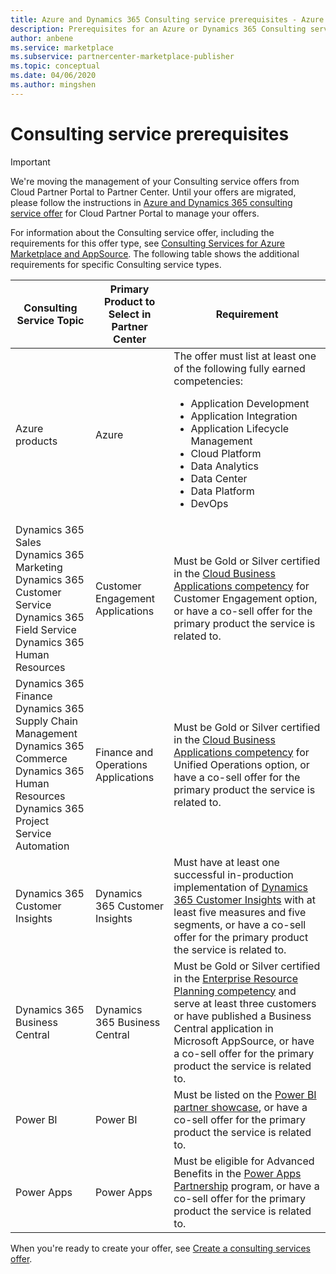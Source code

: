 ```yaml
---
title: Azure and Dynamics 365 Consulting service prerequisites - Azure Marketplace
description: Prerequisites for an Azure or Dynamics 365 Consulting service offer in Partner Center
author: anbene
ms.service: marketplace
ms.subservice: partnercenter-marketplace-publisher
ms.topic: conceptual
ms.date: 04/06/2020
ms.author: mingshen
---
```


# Consulting service prerequisites

> [!IMPORTANT]
> We're moving the management of your Consulting service offers from Cloud Partner Portal to Partner Center. Until your offers are migrated, please follow the instructions in [Azure and Dynamics 365 consulting service offer](https://docs.microsoft.com/azure/marketplace/cloud-partner-portal/consulting-services/cloud-partner-portal-consulting-services-publishing-offer) for Cloud Partner Portal to manage your offers.

For information about  the Consulting service offer, including the requirements for this offer type, see [Consulting Services for Azure Marketplace and AppSource](https://docs.microsoft.com/azure/marketplace/consulting-services). The following table shows the additional requirements for specific Consulting service types.

| Consulting Service Topic | Primary Product to Select in Partner Center | Requirement |
|---------|---------|---------|
| Azure products | Azure | The offer must list at least one of the following fully earned competencies: <ul><li>Application Development</li><li>Application Integration</li><li>Application Lifecycle Management</li><li>Cloud Platform</li><li>Data Analytics</li><li>Data Center</li><li>Data Platform</li><li>DevOps|
| Dynamics 365 Sales <br> Dynamics 365 Marketing <br> Dynamics 365 Customer Service <br> Dynamics 365 Field Service <br> Dynamics 365 Human Resources | Customer Engagement Applications | Must be Gold or Silver certified in the [Cloud Business Applications competency](https://partner.microsoft.com/membership/cloud-business-applications-competency) for Customer Engagement option, or have a co-sell offer for the primary product the service is related to. |
| Dynamics 365 Finance <br> Dynamics 365 Supply Chain Management <br> Dynamics 365 Commerce <br> Dynamics 365 Human Resources <br> Dynamics 365 Project Service Automation | Finance and Operations Applications | Must be Gold or Silver certified in the [Cloud Business Applications competency](https://partner.microsoft.com/membership/cloud-business-applications-competency) for Unified Operations option, or have a co-sell offer for the primary product the service is related to. |
| Dynamics 365 Customer Insights | Dynamics 365 Customer Insights | Must have at least one successful in-production implementation of [Dynamics 365 Customer Insights](https://dynamics.microsoft.com/ai/customer-insights/) with at least five measures and five segments, or have a co-sell offer for the primary product the service is related to. |
| Dynamics 365 Business Central | Dynamics 365 Business Central | Must be Gold or Silver certified in the [Enterprise Resource Planning competency](https://partner.microsoft.com/membership/enterprise-resource-planning-competency) and serve at least three customers or have published a Business Central application in Microsoft AppSource, or have a co-sell offer for the primary product the service is related to. |
| Power BI | Power BI | Must be listed on the [Power BI partner showcase](https://powerbi.microsoft.com/partner-showcase/), or have a co-sell offer for the primary product the service is related to.|
|Power Apps | Power Apps | Must be eligible for Advanced Benefits in the [Power Apps Partnership](https://aka.ms/PowerAppsPartner) program, or have a co-sell offer for the primary product the service is related to. |

When you're ready to create your offer, see [Create a consulting services offer](./create-consulting-service-offer.md).

